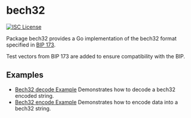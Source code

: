 bech32
==========

[![ISC License](http://img.shields.io/badge/license-ISC-blue.svg)](http://copyfree.org)

Package bech32 provides a Go implementation of the bech32 format specified in
[BIP 173](https://github.com/bitcoin/bips/blob/master/bip-0173.mediawiki).

Test vectors from BIP 173 are added to ensure compatibility with the BIP.

## Examples

* [Bech32 decode Example](http://godoc.org/github.com/lbryio/lbcutil/bech32#example-Bech32Decode)
  Demonstrates how to decode a bech32 encoded string.
* [Bech32 encode Example](http://godoc.org/github.com/lbryio/lbcutil/bech32#example-BechEncode)
  Demonstrates how to encode data into a bech32 string.
